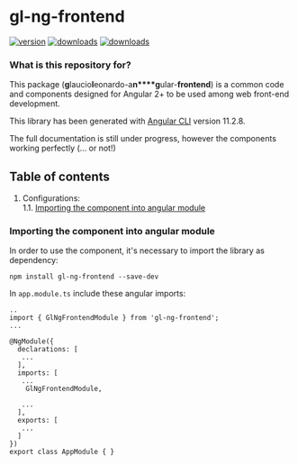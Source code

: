 # gl-ng-frontend
[![version](https://img.shields.io/npm/v/gl-ng-frontend)](https://www.npmjs.com/package/gl-ng-frontend)
[![downloads](https://img.shields.io/npm/types/gl-ng-frontend)](https://www.npmjs.com/package/gl-ng-frontend)
[![downloads](https://img.shields.io/npm/dw/gl-ng-frontend)](https://www.npmjs.com/package/gl-ng-frontend)

### What is this repository for? ###
This package (**g**laucio**l**eonardo-a**n****g**ular-**frontend**) is a common code and components designed for Angular 2+ to be used among web front-end development.<br>

This library has been generated with [Angular CLI](https://github.com/angular/angular-cli) version 11.2.8.

The full documentation is still under progress, however the components working perfectly (... or not!)

## Table of contents ##
1. Configurations:<br>
   1.1. [ Importing the component into angular module ](#importing-component)<br>


<a name="importing-component"></a>
### Importing the component into angular module ###
In order to use the component, it's necessary to import the library as dependency:

`npm install gl-ng-frontend --save-dev`


In `app.module.ts` include these angular imports:

```
..
import { GlNgFrontendModule } from 'gl-ng-frontend';
...

@NgModule({
  declarations: [
   ...
  ],
  imports: [
   ...
    GlNgFrontendModule,

   ...
  ],
  exports: [
   ...
  ]
})
export class AppModule { }
```
